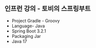 ## 인프런 강의 - 토비의 스프링부트

- Project Gradle - Groovy 
- Language- Java 
- Spring Boot 3.2.1 
- Packaging Jar 
- Java 17
